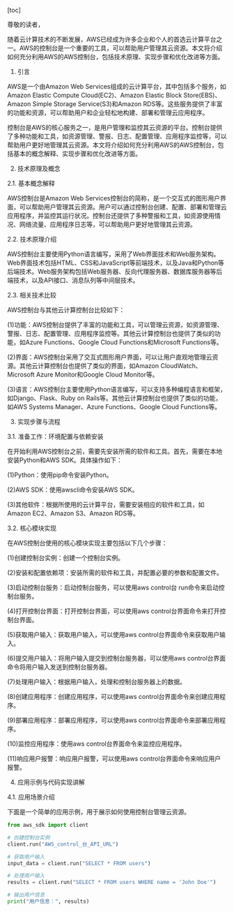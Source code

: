 
[toc]                    
                
                
尊敬的读者，

随着云计算技术的不断发展，AWS已经成为许多企业和个人的首选云计算平台之一。AWS的控制台是一个重要的工具，可以帮助用户管理其云资源。本文将介绍如何充分利用AWS的AWS控制台，包括技术原理、实现步骤和优化改进等方面。

1. 引言

AWS是一个由Amazon Web Services组成的云计算平台，其中包括多个服务，如Amazon Elastic Compute Cloud(EC2)、Amazon Elastic Block Store(EBS)、Amazon Simple Storage Service(S3)和Amazon RDS等。这些服务提供了丰富的功能和资源，可以帮助用户和企业轻松地构建、部署和管理云应用程序。

控制台是AWS的核心服务之一，是用户管理和监控其云资源的平台。控制台提供了多种功能和工具，如资源管理、警报、日志、配置管理、应用程序监控等，可以帮助用户更好地管理其云资源。本文将介绍如何充分利用AWS的AWS控制台，包括基本的概念解释、实现步骤和优化改进等方面。

2. 技术原理及概念

2.1. 基本概念解释

AWS控制台是Amazon Web Services控制台的简称，是一个交互式的图形用户界面，可以帮助用户管理其云资源。用户可以通过控制台创建、配置、部署和管理云应用程序，并监控其运行状况。控制台还提供了多种警报和工具，如资源使用情况、网络流量、应用程序日志等，可以帮助用户更好地管理其云资源。

2.2. 技术原理介绍

AWS控制台主要使用Python语言编写，采用了Web界面技术和Web服务架构。Web界面技术包括HTML、CSS和JavaScript等前端技术，以及Java和Python等后端技术。Web服务架构包括Web服务器、反向代理服务器、数据库服务器等后端技术，以及API接口、消息队列等中间层技术。

2.3. 相关技术比较

AWS控制台与其他云计算控制台比较如下：

(1)功能：AWS控制台提供了丰富的功能和工具，可以管理云资源，如资源管理、警报、日志、配置管理、应用程序监控等。其他云计算控制台也提供了类似的功能，如Azure Functions、Google Cloud Functions和Microsoft Functions等。

(2)界面：AWS控制台采用了交互式图形用户界面，可以让用户直观地管理云资源。其他云计算控制台也提供了类似的界面，如Amazon CloudWatch、Microsoft Azure Monitor和Google Cloud Monitor等。

(3)语言：AWS控制台主要使用Python语言编写，可以支持多种编程语言和框架，如Django、Flask、Ruby on Rails等。其他云计算控制台也提供了类似的功能，如AWS Systems Manager、Azure Functions、Google Cloud Functions等。

3. 实现步骤与流程

3.1. 准备工作：环境配置与依赖安装

在开始利用AWS控制台之前，需要先安装所需的软件和工具。首先，需要在本地安装Python和AWS SDK。具体操作如下：

(1)Python：使用pip命令安装Python。

(2)AWS SDK：使用awscli命令安装AWS SDK。

(3)其他软件：根据所使用的云计算平台，需要安装相应的软件和工具，如Amazon EC2、Amazon S3、Amazon RDS等。

3.2. 核心模块实现

在AWS控制台使用的核心模块实现主要包括以下几个步骤：

(1)创建控制台实例：创建一个控制台实例。

(2)安装和配置依赖项：安装所需的软件和工具，并配置必要的参数和配置文件。

(3)启动控制台服务：启动控制台服务，可以使用aws control台 run命令来启动控制台服务。

(4)打开控制台界面：打开控制台界面，可以使用aws control台界面命令来打开控制台界面。

(5)获取用户输入：获取用户输入，可以使用aws control台界面命令来获取用户输入。

(6)提交用户输入：将用户输入提交到控制台服务器，可以使用aws control台界面命令将用户输入发送到控制台服务器。

(7)处理用户输入：根据用户输入，处理和控制台服务器上的数据。

(8)创建应用程序：创建应用程序，可以使用aws control台界面命令来创建应用程序。

(9)部署应用程序：部署应用程序，可以使用aws control台界面命令来部署应用程序。

(10)监控应用程序：使用aws control台界面命令来监控应用程序。

(11)响应用户报警：响应用户报警，可以使用aws control台界面命令来响应用户报警。

4. 应用示例与代码实现讲解

4.1. 应用场景介绍

下面是一个简单的应用示例，用于展示如何使用控制台管理云资源。

```python
from aws_sdk import client

# 创建控制台实例
client.run("AWS_control_台_API_URL")

# 获取用户输入
input_data = client.run("SELECT * FROM users")

# 处理用户输入
results = client.run("SELECT * FROM users WHERE name = 'John Doe'")

# 输出用户信息
print("用户信息：", results)
```

